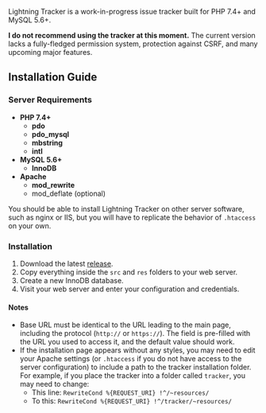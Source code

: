 Lightning Tracker is a work-in-progress issue tracker built for PHP 7.4+ and MySQL 5.6+.

**I do not recommend using the tracker at this moment.** The current version lacks a fully-fledged permission system, protection against CSRF, and many upcoming major features.

## Installation Guide

### Server Requirements

* **PHP 7.4+**
  * **pdo**
  * **pdo_mysql**
  * **mbstring**
  * **intl**
* **MySQL 5.6+**
  * **InnoDB**
* **Apache**
  * **mod_rewrite**
  * mod_deflate (optional)

You should be able to install Lightning Tracker on other server software, such as nginx or IIS, but you will have to replicate the behavior of `.htaccess` on your own.

### Installation

1. Download the latest [release](https://github.com/chylex/Lightning-Tracker/releases).
2. Copy everything inside the `src` and `res` folders to your web server.
3. Create a new InnoDB database.
4. Visit your web server and enter your configuration and credentials.

#### Notes

* Base URL must be identical to the URL leading to the main page, including the protocol (`http://` or `https://`). The field is pre-filled with the URL you used to access it, and the default value should work.
* If the installation page appears without any styles, you may need to edit your Apache settings (or `.htaccess` if you do not have access to the server configuration) to include a path to the tracker installation folder. For example, if you place the tracker into a folder called `tracker`, you may need to change:
   * This line: `RewriteCond %{REQUEST_URI} !^/~resources/`
   * To this: `RewriteCond %{REQUEST_URI} !^/tracker/~resources/`
